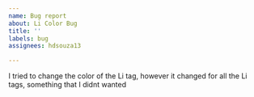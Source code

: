 ```yaml
---
name: Bug report
about: Li Color Bug
title: ''
labels: bug
assignees: hdsouza13

---
```


I tried to change the color of the Li tag, however it changed for all the Li tags, something that I didnt wanted
